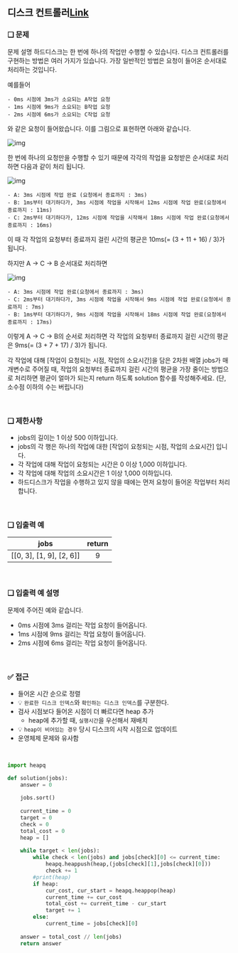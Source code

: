 ## 디스크 컨트롤러[Link](https://school.programmers.co.kr/learn/courses/30/lessons/42627#qna)

### ❑ 문제
문제 설명
하드디스크는 한 번에 하나의 작업만 수행할 수 있습니다. 디스크 컨트롤러를 구현하는 방법은 여러 가지가 있습니다. 가장 일반적인 방법은 요청이 들어온 순서대로 처리하는 것입니다.

예를들어

    - 0ms 시점에 3ms가 소요되는 A작업 요청
    - 1ms 시점에 9ms가 소요되는 B작업 요청
    - 2ms 시점에 6ms가 소요되는 C작업 요청

와 같은 요청이 들어왔습니다. 이를 그림으로 표현하면 아래와 같습니다.

![img](https://grepp-programmers.s3.amazonaws.com/files/production/b68eb5cec6/38dc6a53-2d21-4c72-90ac-f059729c51d5.png)

한 번에 하나의 요청만을 수행할 수 있기 때문에 각각의 작업을 요청받은 순서대로 처리하면 다음과 같이 처리 됩니다.

![img](https://grepp-programmers.s3.amazonaws.com/files/production/5e677b4646/90b91fde-cac4-42c1-98b8-8f8431c52dcf.png)

    - A: 3ms 시점에 작업 완료 (요청에서 종료까지 : 3ms)
    - B: 1ms부터 대기하다가, 3ms 시점에 작업을 시작해서 12ms 시점에 작업 완료(요청에서 종료까지 : 11ms)
    - C: 2ms부터 대기하다가, 12ms 시점에 작업을 시작해서 18ms 시점에 작업 완료(요청에서 종료까지 : 16ms)

이 때 각 작업의 요청부터 종료까지 걸린 시간의 평균은 10ms(= (3 + 11 + 16) / 3)가 됩니다.

하지만 A → C → B 순서대로 처리하면

![img](https://grepp-programmers.s3.amazonaws.com/files/production/9eb7c5a6f1/a6cff04d-86bb-4b5b-98bf-6359158940ac.png)

    - A: 3ms 시점에 작업 완료(요청에서 종료까지 : 3ms)
    - C: 2ms부터 대기하다가, 3ms 시점에 작업을 시작해서 9ms 시점에 작업 완료(요청에서 종료까지 : 7ms)
    - B: 1ms부터 대기하다가, 9ms 시점에 작업을 시작해서 18ms 시점에 작업 완료(요청에서 종료까지 : 17ms)

이렇게 A → C → B의 순서로 처리하면 각 작업의 요청부터 종료까지 걸린 시간의 평균은 9ms(= (3 + 7 + 17) / 3)가 됩니다.

각 작업에 대해 [작업이 요청되는 시점, 작업의 소요시간]을 담은 2차원 배열 jobs가 매개변수로 주어질 때, 작업의 요청부터 종료까지 걸린 시간의 평균을 가장 줄이는 방법으로 처리하면 평균이 얼마가 되는지 return 하도록 solution 함수를 작성해주세요. (단, 소수점 이하의 수는 버립니다)

<br>

### ❑ 제한사항
- jobs의 길이는 1 이상 500 이하입니다.
- jobs의 각 행은 하나의 작업에 대한 [작업이 요청되는 시점, 작업의 소요시간] 입니다.
- 각 작업에 대해 작업이 요청되는 시간은 0 이상 1,000 이하입니다.
- 각 작업에 대해 작업의 소요시간은 1 이상 1,000 이하입니다.
- 하드디스크가 작업을 수행하고 있지 않을 때에는 먼저 요청이 들어온 작업부터 처리합니다.

<br>

### ❑ 입출력 예
| jobs | return |
|:-----------------:|:------------:|
|[[0, 3], [1, 9], [2, 6]]|9|


<br>

### ❑ 입출력 예 설명
문제에 주어진 예와 같습니다.

- 0ms 시점에 3ms 걸리는 작업 요청이 들어옵니다.
- 1ms 시점에 9ms 걸리는 작업 요청이 들어옵니다.
- 2ms 시점에 6ms 걸리는 작업 요청이 들어옵니다.

<br>

### ✅ 접근
- 들어온 시간 순으로 정렬
- 💡 `완료한 디스크 인덱스`와 `확인하는 디스크 인덱스`를 구분한다.
- 검사 시점보다 들어온 시점이 더 빠르다면 heap 추가
    - heap에 추가할 때, `실행시간`을 우선해서 재배치
- 💡 `heap이 비어있는 경우` 당시 디스크의 시작 시점으로 업데이트
- 운영체제 문제와 유사함

<br>


```Python
import heapq

def solution(jobs):
    answer = 0
    
    jobs.sort()
    
    current_time = 0
    target = 0
    check = 0
    total_cost = 0
    heap = []
    
    while target < len(jobs):
        while check < len(jobs) and jobs[check][0] <= current_time:
            heapq.heappush(heap,(jobs[check][1],jobs[check][0]))
            check += 1
        #print(heap)
        if heap:
            cur_cost, cur_start = heapq.heappop(heap)
            current_time += cur_cost
            total_cost += current_time - cur_start
            target += 1
        else:
            current_time = jobs[check][0]
        
    answer = total_cost // len(jobs)
    return answer
```